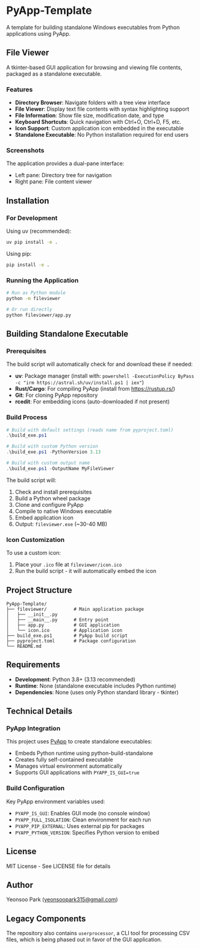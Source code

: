 # PyApp-Template

A template for building standalone Windows executables from Python applications using PyApp.

## File Viewer

A tkinter-based GUI application for browsing and viewing file contents, packaged as a standalone executable.

### Features

- **Directory Browser**: Navigate folders with a tree view interface
- **File Viewer**: Display text file contents with syntax highlighting support
- **File Information**: Show file size, modification date, and type
- **Keyboard Shortcuts**: Quick navigation with Ctrl+O, Ctrl+D, F5, etc.
- **Icon Support**: Custom application icon embedded in the executable
- **Standalone Executable**: No Python installation required for end users

### Screenshots

The application provides a dual-pane interface:
- Left pane: Directory tree for navigation
- Right pane: File content viewer

## Installation

### For Development

Using uv (recommended):
```bash
uv pip install -e .
```

Using pip:
```bash
pip install -e .
```

### Running the Application

```bash
# Run as Python module
python -m fileviewer

# Or run directly
python fileviewer/app.py
```

## Building Standalone Executable

### Prerequisites

The build script will automatically check for and download these if needed:
- **uv**: Package manager (install with: `powershell -ExecutionPolicy ByPass -c "irm https://astral.sh/uv/install.ps1 | iex"`)
- **Rust/Cargo**: For compiling PyApp (install from https://rustup.rs/)
- **Git**: For cloning PyApp repository
- **rcedit**: For embedding icons (auto-downloaded if not present)

### Build Process

```powershell
# Build with default settings (reads name from pyproject.toml)
.\build_exe.ps1

# Build with custom Python version
.\build_exe.ps1 -PythonVersion 3.13

# Build with custom output name
.\build_exe.ps1 -OutputName MyFileViewer
```

The build script will:
1. Check and install prerequisites
2. Build a Python wheel package
3. Clone and configure PyApp
4. Compile to native Windows executable
5. Embed application icon
6. Output: `fileviewer.exe` (~30-40 MB)

### Icon Customization

To use a custom icon:
1. Place your `.ico` file at `fileviewer/icon.ico`
2. Run the build script - it will automatically embed the icon

## Project Structure

```
PyApp-Template/
├── fileviewer/          # Main application package
│   ├── __init__.py
│   ├── __main__.py      # Entry point
│   ├── app.py           # GUI application
│   └── icon.ico         # Application icon
├── build_exe.ps1        # PyApp build script
├── pyproject.toml       # Package configuration
└── README.md
```

## Requirements

- **Development**: Python 3.8+ (3.13 recommended)
- **Runtime**: None (standalone executable includes Python runtime)
- **Dependencies**: None (uses only Python standard library - tkinter)

## Technical Details

### PyApp Integration

This project uses [PyApp](https://github.com/ofek/pyapp) to create standalone executables:
- Embeds Python runtime using python-build-standalone
- Creates fully self-contained executable
- Manages virtual environment automatically
- Supports GUI applications with `PYAPP_IS_GUI=true`

### Build Configuration

Key PyApp environment variables used:
- `PYAPP_IS_GUI`: Enables GUI mode (no console window)
- `PYAPP_FULL_ISOLATION`: Clean environment for each run
- `PYAPP_PIP_EXTERNAL`: Uses external pip for packages
- `PYAPP_PYTHON_VERSION`: Specifies Python version to embed

## License

MIT License - See LICENSE file for details

## Author

Yeonsoo Park (yeonsoopark315@gmail.com)

## Legacy Components

The repository also contains `userprocessor`, a CLI tool for processing CSV files, which is being phased out in favor of the GUI application.
